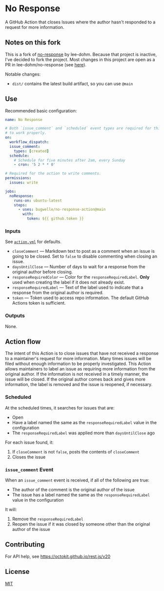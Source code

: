 # No Response

A GitHub Action that closes Issues where the author hasn't responded to a request for more information.

## Notes on this fork

This is a fork of [no-response](https://github.com/lee-dohm/no-response) by lee-dohm.
Because that project is inactive, I've decided to fork the project.
Most changes in this project are open as a PR in lee-dohm/no-response (see [here](https://github.com/lee-dohm/no-response/pull/410)).

Notable changes:

- `dist/` contains the latest build artifact, so you can use `@main`

## Use

Recommended basic configuration:

```yaml
name: No Response

# Both `issue_comment` and `scheduled` event types are required for this Action
# to work properly.
on:
  workflow_dispatch:
  issue_comment:
    types: [created]
  schedule:
    # Schedule for five minutes after 2am, every Sunday
    - cron: '5 2 * * 0'

# Required for the action to write comments.
permissions:
  issues: write

jobs:
  noResponse:
    runs-on: ubuntu-latest
    steps:
      - uses: bugwelle/no-response-action@main
        with:
          token: ${{ github.token }}
```

### Inputs

See [`action.yml`](action.yml) for defaults.

- `closeComment` &mdash; Markdown text to post as a comment when an issue is going to be closed. Set to `false` to disable commenting when closing an issue.
- `daysUntilClose` &mdash; Number of days to wait for a response from the original author before closing.
- `responseRequiredColor` &mdash; Color for the `responseRequiredLabel`. **Only** used when creating the label if it does not already exist.
- `responseRequiredLabel` &mdash; Text of the label used to indicate that a response from the original author is required.
- `token` &mdash; Token used to access repo information. The default GitHub Actions token is sufficient.

### Outputs

None.

## Action flow

The intent of this Action is to close issues that have not received a response to a maintainer's request for more information. Many times issues will be filed without enough information to be properly investigated. This Action allows maintainers to label an issue as requiring more information from the original author. If the information is not received in a timely manner, the issue will be closed. If the original author comes back and gives more information, the label is removed and the issue is reopened, if necessary.

### Scheduled

At the scheduled times, it searches for issues that are:

- Open
- Have a label named the same as the `responseRequiredLabel` value in the configuration
- The `responseRequiredLabel` was applied more than `daysUntilClose` ago

For each issue found, it:

1. If `closeComment` is not `false`, posts the contents of `closeComment`
2. Closes the issue

### `issue_comment` Event

When an `issue_comment` event is received, if all of the following are true:

- The author of the comment is the original author of the issue
- The issue has a label named the same as the `responseRequiredLabel` value in the configuration

It will:

1. Remove the `responseRequiredLabel`
2. Reopen the issue if it was closed by someone other than the original author of the issue

## Contributing

For API help, see https://octokit.github.io/rest.js/v20

## License

[MIT](LICENSE.md)
